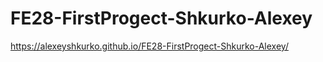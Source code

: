 # FE28-FirstProgect-Shkurko-Alexey

https://alexeyshkurko.github.io/FE28-FirstProgect-Shkurko-Alexey/
